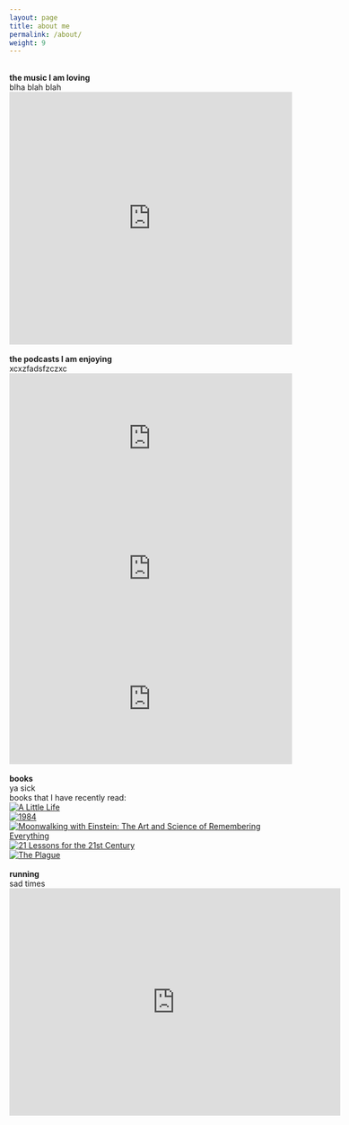 ```yaml
---
layout: page
title: about me
permalink: /about/
weight: 9
---
```


<br/>

<div class="row justify-content-center">
  <div class="col-lg-4 col-md-6 text-left mt-4">
    <b> the music I am loving </b> <br/>
        blha blah blah
  </div>
    <div class="col-md-8">
        <iframe allow="autoplay *; encrypted-media *;" frameborder="0" height="450" style="width:100%;max-width:660px;overflow:hidden;background:transparent;" sandbox="allow-forms allow-popups allow-same-origin allow-scripts allow-storage-access-by-user-activation allow-top-navigation-by-user-activation" src="https://embed.music.apple.com/za/playlist/spring20/pl.u-XkD0jkJUDJMd8a8"></iframe>
    </div>
</div>

<br/>

<div class="row justify-content-center">
  <div class="col-lg-4 col-md-6 text-left mt-4">
    <b> the podcasts I am enjoying </b> <br/>
        xcxzfadsfzczxc
  </div>
    <div class="col-md-8">
        <!-- Big Tech -->
        <iframe src="https://open.spotify.com/embed-podcast/show/3i7GpvRRKksv76DzCcB34J" width="100%" height="232" frameborder="0" allowtransparency="true" allow="encrypted-media"></iframe>
        <!-- Anti-capitalist Chronicles -->
        <iframe src="https://open.spotify.com/embed-podcast/show/5g81KkldfkKjOy0YzaZ0oZ" width="100%" height="232" frameborder="0" allowtransparency="true" allow="encrypted-media"></iframe>
        <!-- Headspace -->
        <iframe src="https://open.spotify.com/embed-podcast/show/5ulnZFwoLkEv566YCZwTvY" width="100%" height="232" frameborder="0" allowtransparency="true" allow="encrypted-media"></iframe>
    </div>
</div>

<br/>

<div class="row justify-content-center">
  <div class="col-lg-4 col-md-6 text-left mt-4">
    <b> books </b> <br/>
        ya sick
  </div>
    <div class="col-md-8">
        books that I have recently read:<br/>        
        <div class="gr_grid_container">
            <!-- A Little Life -->
            <div class="gr_grid_book_container">
                <a title="A Little Life" rel="nofollow" href="https://www.goodreads.com/book/show/29408433-a-little-life"><img alt="A Little Life" src="https://i.gr-assets.com/images/S/compressed.photo.goodreads.com/books/1456994166l/29408433._SX98_.jpg" /></a>
            </div>
            <!-- 1984 -->
            <div class="gr_grid_book_container">
                <a title="1984" rel="nofollow" href="https://www.goodreads.com/book/show/40961427-1984"><img alt="1984" src="https://i.gr-assets.com/images/S/compressed.photo.goodreads.com/books/1532714506l/40961427._SX98_.jpg" /></a>
            </div>
            <!-- Moonwalking with Einstein -->
            <div class="gr_grid_book_container">
                <a title="Moonwalking with Einstein: The Art and Science of Remembering Everything" rel="nofollow" href="https://www.goodreads.com/book/show/6346975-moonwalking-with-einstein"><img alt="Moonwalking with Einstein: The Art and Science of Remembering Everything" src="https://i.gr-assets.com/images/S/compressed.photo.goodreads.com/books/1347705105l/6346975._SX98_.jpg" /></a>
            </div>
            <!-- 21 Lessons -->
            <div class="gr_grid_book_container">
                <a title="21 Lessons for the 21st Century" rel="nofollow" href="https://www.goodreads.com/book/show/38820046-21-lessons-for-the-21st-century"><img alt="21 Lessons for the 21st Century" src="https://i.gr-assets.com/images/S/compressed.photo.goodreads.com/books/1564577305l/38820046._SX98_.jpg" /></a>
            </div>
            <!--  The Plague -->
            <div class="gr_grid_book_container">
                <a title="The Plague" rel="nofollow" href="https://www.goodreads.com/book/show/11989.The_Plague"><img alt="The Plague" src="https://i.gr-assets.com/images/S/compressed.photo.goodreads.com/books/1503362434l/11989._SX98_.jpg" /></a>
            </div>
        </div>
    </div>
</div>

<br/>

<div class="row justify-content-center">
  <div class="col-lg-4 col-md-6 text-left mt-4">
    <b> running</b> <br/>
        sad times
  </div>
    <div class="col-md-8">
        <iframe height='405' width='590' frameborder='0' allowtransparency='true' scrolling='no' src='https://www.strava.com/activities/2493345958/embed/133dde57e173e0970efc1978488f4450424d9e4c'></iframe>
    </div>
</div>
